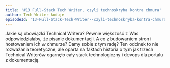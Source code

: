 ```yaml
---
title: '#13 Full-Stack Tech Writer, czyli technoskryba kontra chmura'
author: Tech Writer koduje
episodeId: '13-Full-Stack-Tech-Writer--czyli-technoskryba-kontra-chmura-eb28ch/a-a1iptc1'
---
```


Jakie są obowiązki Technical Writera? Pewnie większość z Was odpowiedziałaby, że
pisanie dokumentacji. A co z budowaniem stron i hostowaniem ich w chmurze? Damy
sobie z tym radę? Ten odcinek to nie rozważania teoretyczne, ale oparta na
faktach historia o tym jak trzech Technical Writerów ogarnęło cały stack
technologiczny i devops dla portalu z dokumentacją.
